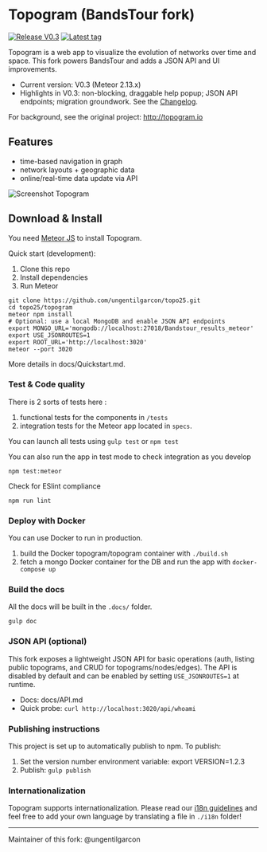 # Topogram (BandsTour fork)

[![Release V0.3](https://img.shields.io/badge/release-V0.3-blue)](https://github.com/ungentilgarcon/topo25/tree/V0.3)
[![Latest tag](https://img.shields.io/github/v/tag/ungentilgarcon/topo25?sort=semver&label=latest%20tag)](https://github.com/ungentilgarcon/topo25/tags)

Topogram is a web app to visualize the evolution of networks over time and space. This fork powers BandsTour and adds a JSON API and UI improvements.

- Current version: V0.3 (Meteor 2.13.x)
- Highlights in V0.3: non-blocking, draggable help popup; JSON API endpoints; migration groundwork. See the [Changelog](./CHANGELOG.md).

For background, see the original project: http://topogram.io

## Features

* time-based navigation in graph
* network layouts + geographic data
* online/real-time data update via API

![Screenshot Topogram](http://topogram.io/img/Topogram-Network.png)


## Download & Install

You need [Meteor JS](https://www.meteor.com/) to install Topogram.

Quick start (development):

1. Clone this repo
2. Install dependencies
3. Run Meteor

```
git clone https://github.com/ungentilgarcon/topo25.git
cd topo25/topogram
meteor npm install
# Optional: use a local MongoDB and enable JSON API endpoints
export MONGO_URL='mongodb://localhost:27018/Bandstour_results_meteor'
export USE_JSONROUTES=1
export ROOT_URL='http://localhost:3020'
meteor --port 3020
```

More details in docs/Quickstart.md.


### Test & Code quality

There is 2 sorts of tests here :

1. functional tests for the components in `/tests`
2. integration tests for the Meteor app located in ```specs```.

You can launch all tests using `gulp test` or `npm test`

You can also run the app in test mode to check integration as you develop

    npm test:meteor

Check for ESlint compliance

    npm run lint

### Deploy with Docker

You can use Docker to run in production.

1. build the Docker topogram/topogram container with `./build.sh`
1. fetch a mongo Docker container for the DB and run the app with `docker-compose up`


### Build the docs

All the docs will be built in the `.docs/` folder.

    gulp doc

### JSON API (optional)

This fork exposes a lightweight JSON API for basic operations (auth, listing public topograms, and CRUD for topograms/nodes/edges). The API is disabled by default and can be enabled by setting `USE_JSONROUTES=1` at runtime.

- Docs: docs/API.md
- Quick probe: `curl http://localhost:3020/api/whoami`

### Publishing instructions

This project is set up to automatically publish to npm. To publish:

1. Set the version number environment variable: export VERSION=1.2.3
1. Publish: ```gulp publish```

### Internationalization

Topogram supports internationalization. Please read our [i18n guidelines](https://github.com/topogram/topogram/wiki/App-translation) and feel free to add your own language by translating a file in `./i18n` folder!

---

Maintainer of this fork: @ungentilgarcon
